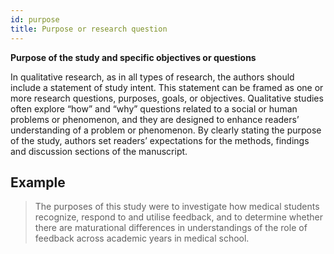 ```yaml
---
id: purpose
title: Purpose or research question
---
```

**Purpose of the study and specific objectives or questions**

In qualitative research, as in all types of research, the authors should include a statement of study intent. This statement can be framed as one or more research questions, purposes, goals, or objectives. Qualitative studies often explore “how” and “why” questions related to a social or human problems or phenomenon, and they are designed to enhance readers’ understanding of a problem or phenomenon. By clearly stating the purpose of the study, authors set readers’ expectations for the methods, findings and discussion sections of the manuscript.

## Example

> The purposes of this study were to investigate how medical students recognize, respond to and utilise feedback, and to determine whether there are maturational differences in understandings of the role of feedback across academic years in medical school.
